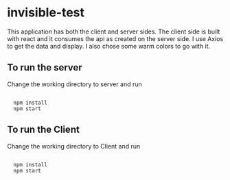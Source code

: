 # invisible-test

This application has both the client and server sides. The client side is built with react and it consumes the api as created on the server side. I use Axios to get the data and display. I also chose some warm colors to go with it. 



## To run the server

Change the working directory to server and run

<code>
  npm install
  npm start
</code>

## To run the Client

Change the working directory to Client and run

<code>
  npm install
  npm start
</code>
